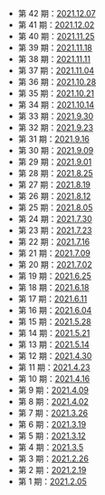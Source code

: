 * 第 42 期：[2021.12.07](docs/2021_12_07.md)
* 第 41 期：[2021.12.02](docs/2021_12_02.md)
* 第 40 期：[2021.11.25](docs/2021_11_25.md)
* 第 39 期：[2021.11.18](docs/2021_11_18.md)
* 第 38 期：[2021.11.11](docs/2021_11_11.md)
* 第 37 期：[2021.11.04](docs/2021_11_04.md)
* 第 36 期：[2021.10.28](docs/2021_10_28.md)
* 第 35 期：[2021.10.21](docs/2021_10_21.md)
* 第 34 期：[2021.10.14](docs/2021_10_14.md)
* 第 33 期：[2021.9.30](docs/2021_9_30.md)
* 第 32 期：[2021.9.23](docs/2021_9_23.md)
* 第 31 期：[2021.9.16](docs/2021_9_16.md)
* 第 30 期：[2021.9.09](docs/2021_9_09.md)
* 第 29 期：[2021.9.01](docs/2021_9_01.md)
* 第 28 期：[2021.8.25](docs/2021_8_25.md)
* 第 27 期：[2021.8.19](docs/2021_8_19.md)
* 第 26 期：[2021.8.12](docs/2021_8_12.md)
* 第 25 期：[2021.8.05](docs/2021_8_05.md)
* 第 24 期：[2021.7.30](docs/2021_7_30.md)
* 第 23 期：[2021.7.23](docs/2021_7_23.md)
* 第 22 期：[2021.7.16](docs/2021_7_16.md)
* 第 21 期：[2021.7.09](docs/2021_7_09.md)
* 第 20 期：[2021.7.02](docs/2021_7_02.md)
* 第 19 期：[2021.6.25](docs/2021_6_25.md)
* 第 18 期：[2021.6.18](docs/2021_6_18.md)
* 第 17 期：[2021.6.11](docs/2021_6_11.md)
* 第 16 期：[2021.6.04](docs/2021_6_04.md)
* 第 15 期：[2021.5.28](docs/2021_5_28.md)
* 第 14 期：[2021.5.21](docs/2021_5_21.md)
* 第 13 期：[2021.5.14](docs/2021_5_14.md)
* 第 12 期：[2021.4.30](docs/2021_4_30.md)
* 第 11 期：[2021.4.23](docs/2021_4_23.md)
* 第 10 期：[2021.4.16](docs/2021_4_16.md)
* 第 9 期：[2021.4.09](docs/2021_4_09.md)
* 第 8 期：[2021.4.02](docs/2021_4_02.md)
* 第 7 期：[2021.3.26](docs/2021_3_26.md)
* 第 6 期：[2021.3.19](docs/2021_3_19.md)
* 第 5 期：[2021.3.12](docs/2021_3_12.md)
* 第 4 期：[2021.3.5](docs/2021_3_05.md)
* 第 3 期：[2021.2.26](docs/2021_2_26.md)
* 第 2 期：[2021.2.19](docs/2021_2_19.md)
* 第 1 期：[2021.2.05](docs/2021_2_05.md)
